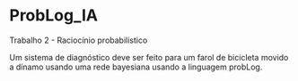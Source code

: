 # ProbLog_IA
Trabalho 2 - Raciocínio probabilistico

Um sistema de diagnóstico deve ser feito para um farol de bicicleta movido a dínamo usando uma rede bayesiana usando a linguagem probLog.
